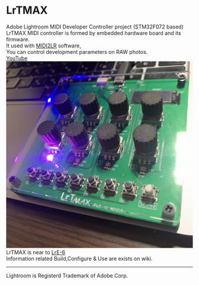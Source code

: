 # LrTMAX
Adobe Lightroom MIDI Developer Controller project (STM32F072 based)  
LrTMAX MIDI controller is formed by embedded hardware board and its firmware.  
It used with [MIDI2LR](https://github.com/rsjaffe/MIDI2LR) software,  
You can control development parameters on RAW photos.  
[YouTube](https://www.youtube.com/watch?v=oeDpP1sG9_Y)  
![LrTMAX_photo.png](LrTMAX_photo.png)  
LrTMAX is near to [LrE-6](https://github.com/remov-b4-flight/LrTMAX)  
Information related Build,Configure & Use are exists on wiki.  
***
Lightroom is Registerd Trademark of Adobe Corp.

